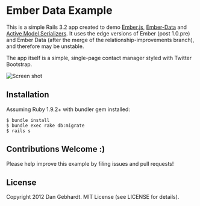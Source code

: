 # Ember Data Example

This is a simple Rails 3.2 app created to demo [Ember.js](https://github.com/emberjs/ember.js),
[Ember-Data](https://github.com/emberjs/data) and
[Active Model Serializers](https://github.com/josevalim/active_model_serializers).
It uses the edge versions of Ember (post 1.0.pre) and Ember Data (after the merge of the relationship-improvements branch),
and therefore may be unstable.

The app itself is a simple, single-page contact manager styled with Twitter Bootstrap.

![Screen shot](https://raw.github.com/dgeb/ember_data_example/master/doc/ss.png)

## Installation

Assuming Ruby 1.9.2+ with bundler gem installed:

    $ bundle install
    $ bundle exec rake db:migrate
    $ rails s

## Contributions Welcome :)

Please help improve this example by filing issues and pull requests!

## License

Copyright 2012 Dan Gebhardt. MIT License (see LICENSE for details).
